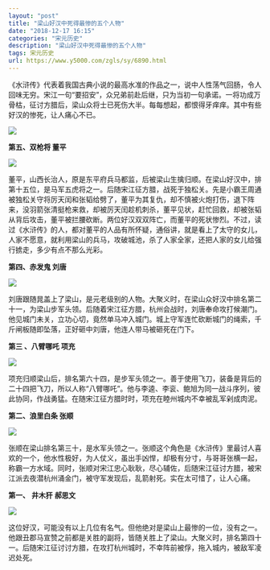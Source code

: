 ```yaml
---
layout: "post"
title: "梁山好汉中死得最惨的五个人物"
date: "2018-12-17 16:15"
categories: "宋元历史"
description: "梁山好汉中死得最惨的五个人物"
tags: 宋元历史
url: https://www.y5000.com/zgls/sy/6890.html
---
```






《水浒传》代表着我国古典小说的最高水准的作品之一，说中人性荡气回肠，令人回味无穷。宋江一句“要招安”，众兄弟前赴后继，只为当初一句承诺。一将功成万骨枯，征讨方腊后，梁山众将士已死伤大半。每每想起，都恨得牙痒痒。其中有些好汉的惨死，让人痛心不已。

![](https://img.y5000.com/uploads/allimg/161209/13245U2D-0.jpg)

**第五、双枪将 董平**

![](https://img.y5000.com/uploads/allimg/161209/13245T2U-1.jpg)

董平，山西长治人，原是东平府兵马都监，后被梁山生擒归顺。在梁山好汉中，排第十五位，是马军五虎将之一。后随宋江征方腊，战死于独松关。先是小霸王周通被独松关守将厉天闰和张韬给劈了，董平为其复仇，却不慎被火炮打伤，退下阵来，没羽箭张清挺枪来救，却被厉天闰趁机刺杀，董平见状，赶忙回救，却被张韬从背后攻击，董平被拦腰砍断。两位好汉双双阵亡，而董平的死状惨烈。不过，读过《水浒传》的人，都对董平的人品有所怀疑，通俗讲，就是看上了太守的女儿，人家不愿意，就利用梁山的兵马，攻破城池，杀了人家全家，还把人家的女儿给强行掳走，多少有点不那么光彩。

**第四、赤发鬼 刘唐**

![](https://img.y5000.com/uploads/allimg/161209/13245R0Q-2.jpg)

刘唐跟随晁盖上了梁山，是元老级别的人物。大聚义时，在梁山众好汉中排名第二十一，为梁山步军头领。后随着宋江征方腊，杭州会战时，刘唐奉命攻打候潮门。他见城门未关，立功心切，竟然单马冲入城门。城上守军连忙砍断城门的绳索，千斤闸板随即坠落，正好砸中刘唐，他连人带马被砸死在门下。

**第三 、八臂哪吒 项充**

![](https://img.y5000.com/uploads/allimg/161209/13245U4N-3.jpg)

项充归顺梁山后，排名第六十四，是步军头领之一。善于使用飞刀，装备是背后的二十四把飞刀，所以人称“八臂哪吒”。他与李逵、李衮、鲍旭为同一战斗序列，彼此协同，作战勇猛。在随宋江征方腊时时，项充在睦州城内不幸被乱军剁成肉泥。

**第二、浪里白条 张顺**

![](https://img.y5000.com/uploads/allimg/161209/13245Q2I-4.jpg)

张顺在梁山排名第三十，是水军头领之一。张顺这个角色是《水浒传》里最讨人喜欢的一个，他水性极好，为人仗义，虽出手凶悍，却极有分寸，与哥哥张横一起，称霸一方水域。同时，张顺对宋江忠心耿耿，尽心辅佐，后随宋江征讨方腊，被宋江派去夜潜杭州涌金门，被守军发现后，乱箭射死。实在太可惜了，让人心痛。

**第一、** **井木犴** **郝思文**

![](https://img.y5000.com/uploads/allimg/161209/13245R950-5.jpg)

这位好汉，可能没有以上几位有名气。但他绝对是梁山上最惨的一位，没有之一。他跟丑郡马宣赞之前都是关胜的副将，皆随关胜上了梁山。大聚义时，排名第四十一。后随宋江征讨讨方腊，在攻打杭州城时，不幸阵前被俘，拖入城内，被敌军凌迟处死。
